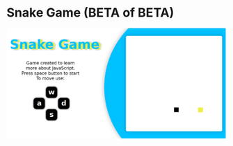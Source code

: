 # Snake Game (BETA of BETA)


![Captura de tela](https://github.com/4ly-a/snake-game/blob/master/Sneak%20Game/screenshot.png)


